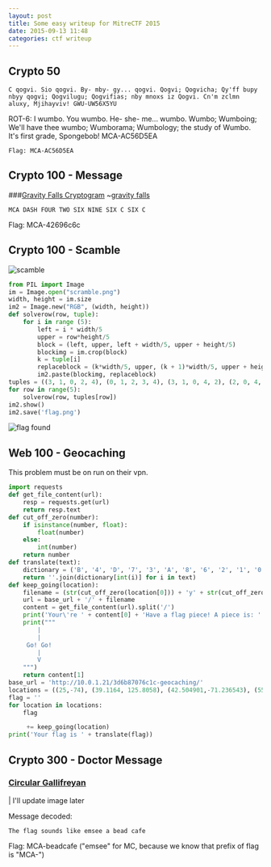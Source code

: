 ```yaml
---
layout: post
title: Some easy writeup for MitreCTF 2015
date: 2015-09-13 11:48
categories: ctf writeup
---
```

## Crypto 50
~~~
C qogvi. Sio qogvi. By- mby- gy... qogvi. Qogvi; Qogvicha; Qy'ff bupy nbyy qogvi; Qogvilugu; Qogvifias; nby mnoxs iz Qogvi. Cn'm zclmn aluxy, Mjihayviv! GWU-UW56X5YU
~~~

ROT-6: I wumbo. You wumbo. He- she- me... wumbo. Wumbo; Wumboing; We'll have thee wumbo; Wumborama; Wumbology; the study of Wumbo. It's first grade, Spongebob! MCA-AC56D5EA
~~~
Flag: MCA-AC56D5EA
~~~

## Crypto 100 - Message
###[Gravity Falls Cryptogram](http://gravityfalls.wikia.com/wiki/List_of_cryptograms#Author.27s_symbol_substitution_cipher)
~[gravity falls](/images/gravitymessage.png)
~~~
MCA DASH FOUR TWO SIX NINE SIX C SIX C
~~~

Flag: MCA-42696c6c

## Crypto 100 - Scamble
![scamble](/images/scamble.png)

~~~python
from PIL import Image
im = Image.open("scramble.png")
width, height = im.size
im2 = Image.new("RGB", (width, height))
def solverow(row, tuple):
    for i in range (5):
        left = i * width/5
        upper = row*height/5
        block = (left, upper, left + width/5, upper + height/5)
        blockimg = im.crop(block)
        k = tuple[i]
        replaceblock = (k*width/5, upper, (k + 1)*width/5, upper + height/5)
        im2.paste(blockimg, replaceblock)
tuples = ((3, 1, 0, 2, 4), (0, 1, 2, 3, 4), (3, 1, 0, 4, 2), (2, 0, 4, 3, 1), (0, 1, 3, 4, 2))
for row in range(5):
    solverow(row, tuples[row])
im2.show()
im2.save('flag.png')
~~~

![flag found](/images/c100mireflag.png)

## Web 100 - Geocaching

This problem must be on run on their vpn.

~~~python
import requests
def get_file_content(url):
    resp = requests.get(url)
    return resp.text
def cut_off_zero(number):
    if isinstance(number, float):
        float(number)
    else:
        int(number)
    return number
def translate(text):
    dictionary = ('B', '4', 'D', '7', '3', 'A', '8', '6', '2', '1', '0', '9', 'F', 'E', 'C', '5')
    return ''.join(dictionary[int(i)] for i in text)
def keep_going(location):
    filename = (str(cut_off_zero(location[0])) + 'y' + str(cut_off_zero(location[1]))).replace('-', 'neg').replace('.', 's')+ '.txt'
    url = base_url + '/' + filename
    content = get_file_content(url).split('/')
    print('Your\'re ' + content[0] + 'Have a flag piece! A piece is: ' + content[1])
    print("""
        |
        |
     Go! Go!
        |
        V
    """)
    return content[1]
base_url = 'http://10.0.1.21/3d6b87076c1c-geocaching/'
locations = ((25,-74), (39.1164, 125.8058), (42.504901,-71.236543), (55.7500, 37.6167), (-33.8587,151.2140), (45.5045,-73.5563), (-80,10), (36.112890,-115.171282))
flag = ''
for location in locations:
    flag

     += keep_going(location)
print('Your flag is ' + translate(flag))
~~~

## Crypto 300 - Doctor Message
### [ Circular Gallifreyan ](http://www.shermansplanet.com/gallifreyan)

| I'll update image later

Message decoded:
~~~
The flag sounds like emsee a bead cafe
~~~

Flag: MCA-beadcafe ("emsee" for MC, because we know that prefix of flag is "MCA-")
